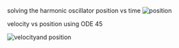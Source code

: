 solving the harmonic oscillator
position vs time 
![position](https://github.com/hpg1164/Dynamical-system/assets/104516934/c045b9cc-b943-4010-b9ec-0a06f2bbdfce)

velocity vs position  using ODE 45

![velocityand position](https://github.com/hpg1164/Dynamical-system/assets/104516934/0d2aaf1f-92a4-433e-8e3e-ffd1465b9397)

